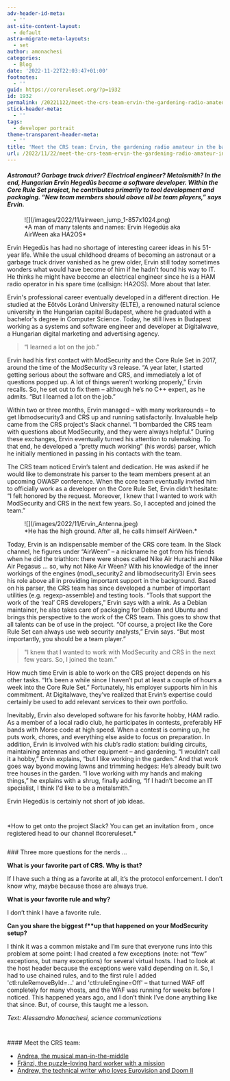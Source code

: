 ```yaml
---
adv-header-id-meta:
  - ''
ast-site-content-layout:
  - default
astra-migrate-meta-layouts:
  - set
author: amonachesi
categories:
  - Blog
date: '2022-11-22T22:03:47+01:00'
footnotes:
  - ''
guid: https://coreruleset.org/?p=1932
id: 1932
permalink: /20221122/meet-the-crs-team-ervin-the-gardening-radio-amateur-in-the-background/
stick-header-meta:
  - ''
tags:
  - developer portrait
theme-transparent-header-meta:
  - ''
title: 'Meet the CRS team: Ervin, the gardening radio amateur in the background'
url: /2022/11/22/meet-the-crs-team-ervin-the-gardening-radio-amateur-in-the-background/
---
```



#### *Astronaut? Garbage truck driver? Electrical engineer? Metalsmith? In the end, Hungarian Ervin Hegedüs became a software developer. Within the Core Rule Set project, he contributes primarily to tool development and packaging. “New team members should above all be team players,” says Ervin.*

<figure class="wp-block-image size-large is-resized">![](/images/2022/11/airween_jump_1-857x1024.png)<figcaption class="wp-element-caption">*A man of many talents and names: Ervin Hegedüs aka AirWeen aka HA2OS*</figcaption></figure>Ervin Hegedüs has had no shortage of interesting career ideas in his 51-year life. While the usual childhood dreams of becoming an astronaut or a garbage truck driver vanished as he grew older, Ervin still today sometimes wonders what would have become of him if he hadn’t found his way to IT. He thinks he might have become an electrical engineer since he is a HAM radio operator in his spare time (callsign: HA2OS). More about that later.

Ervin's professional career eventually developed in a different direction. He studied at the Eötvös Loránd University (ELTE), a renowned natural science university in the Hungarian capital Budapest, where he graduated with a bachelor's degree in Computer Science. Today, he still lives in Budapest working as a systems and software engineer and developer at Digitalwave, a Hungarian digital marketing and advertising agency.

> “I learned a lot on the job.”

Ervin had his first contact with ModSecurity and the Core Rule Set in 2017, around the time of the ModSecurity v3 release. “A year later, I started getting serious about the software and CRS, and immediately a lot of questions popped up. A lot of things weren’t working properly,” Ervin recalls. So, he set out to fix them – although he’s no C++ expert, as he admits. “But I learned a lot on the job.”

Within two or three months, Ervin managed – with many workarounds – to get libmodsecurity3 and CRS up and running satisfactorily. Invaluable help came from the CRS project's Slack channel. “I bombarded the CRS team with questions about ModSecurity, and they were always helpful.” During these exchanges, Ervin eventually turned his attention to rulemaking. To that end, he developed a “pretty much working” (his words) parser, which he initially mentioned in passing in his contacts with the team.

The CRS team noticed Ervin’s talent and dedication. He was asked if he would like to demonstrate his parser to the team members present at an upcoming OWASP conference. When the core team eventually invited him to officially work as a developer on the Core Rule Set, Ervin didn’t hesitate: “I felt honored by the request. Moreover, I knew that I wanted to work with ModSecurity and CRS in the next few years. So, I accepted and joined the team.”

<figure class="wp-block-image size-full is-resized">![](/images/2022/11/Ervin_Antenna.jpeg)<figcaption class="wp-element-caption">*He has the high ground. After all, he calls himself AirWeen.*</figcaption></figure>Today, Ervin is an indispensable member of the CRS core team. In the Slack channel, he figures under “AirWeen” – a nickname he got from his friends when he did the triathlon: there were shoes called Nike Air Hurachi and Nike Air Pegasus ... so, why not Nike Air Ween? With his knowledge of the inner workings of the engines (mod\_security2 and libmodsecurity3) Ervin sees his role above all in providing important support in the background. Based on his parser, the CRS team has since developed a number of important utilities (e.g. regexp-assemble) and testing tools. “Tools that support the work of the ‘real’ CRS developers,” Ervin says with a wink. As a Debian maintainer, he also takes care of packaging for Debian and Ubuntu and brings this perspective to the work of the CRS team. This goes to show that all talents can be of use in the project. “Of course, a project like the Core Rule Set can always use web security analysts,” Ervin says. “But most importantly, you should be a team player.”

> "I knew that I wanted to work with ModSecurity and CRS in the next few years. So, I joined the team.”

How much time Ervin is able to work on the CRS project depends on his other tasks. “It’s been a while since I haven’t put at least a couple of hours a week into the Core Rule Set.” Fortunately, his employer supports him in his commitment. At Digitalwave, they’ve realized that Ervin’s expertise could certainly be used to add relevant services to their own portfolio.

Inevitably, Ervin also developed software for his favorite hobby, HAM radio. As a member of a local radio club, he participates in contests, preferably HF bands with Morse code at high speed. When a contest is coming up, he puts work, chores, and everything else aside to focus on preparation. In addition, Ervin is involved with his club’s radio station: building circuits, maintaining antennas and other equipment – and gardening. “I wouldn’t call it a hobby,” Ervin explains, “but I like working in the garden.” And that work goes way byond mowing lawns and trimming hedges: He’s already built two tree houses in the garden. “I love working with my hands and making things,” he explains with a shrug, finally adding, “If I hadn’t become an IT specialist, I think I'd like to be a metalsmith.”

Ervin Hegedüs is certainly not short of job ideas.

<div aria-hidden="true" class="wp-block-spacer" style="height:27px"></div>*How to get onto the project Slack? You can get an invitation from <https://owasp.org/slack/invite>, once registered head to our channel #coreruleset.*

<div aria-hidden="true" class="wp-block-spacer" style="height:27px"></div>### Three more questions for the nerds ...

**What is your favorite part of CRS. Why is that?**

If I have such a thing as a favorite at all, it’s the protocol enforcement. I don’t know why, maybe because those are always true.

**What is your favorite rule and why?**

I don’t think I have a favorite rule.

**Can you share the biggest f\*\*up that happened on your ModSecurity setup?**

I think it was a common mistake and I’m sure that everyone runs into this problem at some point: I had created a few exceptions (note: not “few” exceptions, but many exceptions) for several virtual hosts. I had to look at the host header because the exceptions were valid depending on it. So, I had to use chained rules, and to the first rule I added 'ctl:ruleRemoveById=...' and 'ctl:ruleEngine=Off' – that turned WAF off completely for many vhosts, and the WAF was running for weeks before I noticed. This happened years ago, and I don’t think I’ve done anything like that since. But, of course, this taught me a lesson.

*Text: Alessandro Monachesi, science communications*

<div aria-hidden="true" class="wp-block-spacer" style="height:27px"></div>#### Meet the CRS team:

- [Andrea, the musical man-in-the-middle](https://coreruleset.org/20221018/meet-the-crs-team-andrea-the-musical-man-in-the-middle/)
- [Fränzi, the puzzle-loving hard worker with a mission](https://coreruleset.org/20230117/meet-the-crs-team-franzi-the-puzzle-loving-hard-worker-with-a-mission/)
- [Andrew, the technical writer who loves Eurovision and Doom II](https://coreruleset.org/20231109/meet-the-crs-team-andrew-the-technical-writer-who-loves-eurovision-and-doom-ii/)
